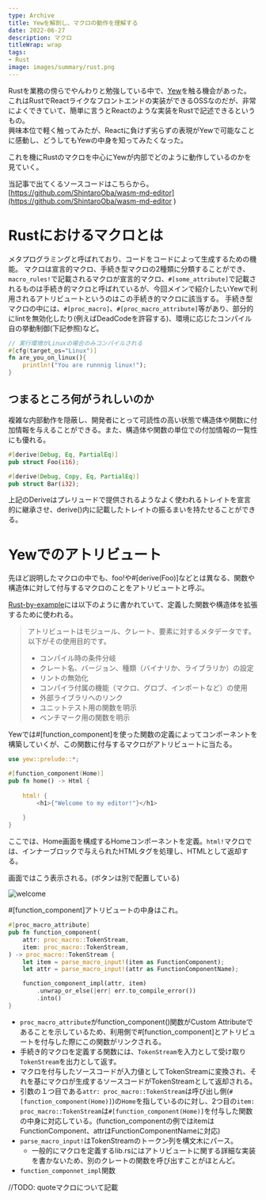 ```yaml
---
type: Archive
title: Yewを解剖し、マクロの動作を理解する
date: 2022-06-27
description: マクロ
titleWrap: wrap
tags: 
- Rust
image: images/summary/rust.png
---
```


Rustを業務の傍らでやんわりと勉強している中で、[Yew](https://github.com/yewstack/yew)を触る機会があった。
これはRustでReactライクなフロントエンドの実装ができるOSSなのだが、非常によくできていて、簡単に言うとReactのような実装をRustで記述できるというもの。  
興味本位で軽く触ってみたが、Reactに負けず劣らずの表現がYewで可能なことに感動し、どうしてもYewの中身を知ってみたくなった。  

これを機にRustのマクロを中心にYewが内部でどのように動作しているのかを見ていく。

当記事で出てくるソースコードはこちらから。
[https://github.com/ShintaroOba/wasm-md-editor](https://github.com/ShintaroOba/wasm-md-editor
)


# Rustにおけるマクロとは
メタプログラミングと呼ばれており、コードをコードによって生成するための機能。
マクロは宣言的マクロ、手続き型マクロの2種類に分類することができ、
``macro_rules!``で記載されるマクロが宣言的マクロ、``#[some_attribute]``で記載されるものは手続き的マクロと呼ばれているが、今回メインで紹介したいYewで利用されるアトリビュートというのはこの手続き的マクロに該当する。
手続き型マクロの中には、``#[proc_macro]``、``#[proc_macro_attribute]``等があり、部分的にlintを無効化したり(例えばDeadCodeを許容する)、環境に応じたコンパイル自の挙動制御(下記参照)など。

````rs
// 実行環境がLinuxの場合のみコンパイルされる
#[cfg(target_os="Linux")]
fn are_you_on_linux(){
    println!("You are runnnig linux!");
}

````


## つまるところ何がうれしいのか
複雑な内部動作を隠蔽し、開発者にとって可読性の高い状態で構造体や関数に付加情報を与えることができる。また、構造体や関数の単位での付加情報の一覧性にも優れる。

````rs
#[derive(Debug, Eq, PartialEq)]
pub struct Foo(i16);

#[derive(Debug, Copy, Eq, PartialEq)]
pub struct Bar(i32);

````

上記のDeriveはプレリュードで提供されるようなよく使われるトレイトを宣言的に継承させ、derive()内に記載したトレイトの振るまいを持たせることができる。

# Yewでのアトリビュート
先ほど説明したマクロの中でも、foo!や#[derive(Foo)]などとは異なる、関数や構造体に対して付与するマクロのことをアトリビュートと呼ぶ。

[Rust-by-example](https://doc.rust-jp.rs/rust-by-example-ja/attribute.html)には以下のように書かれていて、定義した関数や構造体を拡張するために使われる。
> アトリビュートはモジュール、クレート、要素に対するメタデータです。以下がその使用目的です。
> - コンパイル時の条件分岐
> - クレート名、バージョン、種類（バイナリか、ライブラリか）の設定
> - リントの無効化
> - コンパイラ付属の機能（マクロ、グロブ、インポートなど）の使用
> - 外部ライブラリへのリンク
> - ユニットテスト用の関数を明示
> - ベンチマーク用の関数を明示

Yewでは#[function_component]を使った関数の定義によってコンポーネントを構築していくが、この関数に付与するマクロがアトリビュートに当たる。

````rs
use yew::prelude::*;

#[function_component(Home)]
pub fn home() -> Html {
   
    html! {
        <h1>{"Welcome to my editor!"}</h1>
       
    }
}
````

ここでは、Home画面を構成するHomeコンポーネントを定義。``html!``マクロでは、インナーブロックで与えられたHTMLタグを処理し、HTMLとして返却する。



画面ではこう表示される。(ボタンは別で配置している)

![welcome](/welcome-my-editor.png)


#[function_component]アトリビュートの中身はこれ。
````rs
#[proc_macro_attribute]
pub fn function_component(
    attr: proc_macro::TokenStream,
    item: proc_macro::TokenStream,
) -> proc_macro::TokenStream {
    let item = parse_macro_input!(item as FunctionComponent);
    let attr = parse_macro_input!(attr as FunctionComponentName);

    function_component_impl(attr, item)
        .unwrap_or_else(|err| err.to_compile_error())
        .into()
}
````
- ``proc_macro_attribute``がfunction_component()関数がCustom Attributeであることを示しているため、利用側で#[function_component]とアトリビュートを付与した際にこの関数がリンクされる。
- 手続き的マクロを定義する関数には、``TokenStream``を入力として受け取り``TokenStream``を出力として返す。
- マクロを付与したソースコードが入力値としてTokenStreamに変換され、それを基にマクロが生成するソースコードがTokenStreamとして返却される。
- 引数の１つ目である``attr: proc_macro::TokenStream``は呼び出し側(``#[function_component(Home)]``)の``Home``を指しているのに対し、2つ目の``item: proc_macro::TokenStream``は``#[function_component(Home)]``を付与した関数の中身に対応している。(function_componentの例ではitemはFunctionComponent、attrはFunctionComponentNameに対応)
- ``parse_macro_input!``はTokenStreamのトークン列を構文木にパース。
  - 一般的にマクロを定義するlib.rsにはアトリビュートに関する詳細な実装を書かないため、別のクレートの関数を呼び出すことがほとんど。
- ``function_componnet_impl``関数


//TODO: quoteマクロについて記載
#
